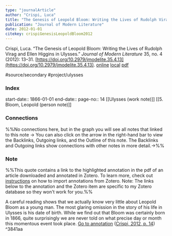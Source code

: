 ```yaml
---
type: "journalArticle"
author: "Crispi, Luca"
title: "The Genesis of Leopold Bloom: Writing the Lives of Rudolph Virag and Ellen Higgins in Ulysses"
publication: "Journal of Modern Literature"
date: 2012-01-01
citekey: crispiGenesisLeopoldBloom2012
---
```

Crispi, Luca. “The Genesis of Leopold Bloom: Writing the Lives of Rudolph Virag and Ellen Higgins in Ulysses.” _Journal of Modern Literature_ 35, no. 4 (2012): 13–31. [https://doi.org/10.2979/jmodelite.35.4.13](https://doi.org/10.2979/jmodelite.35.4.13). [online](http://zotero.org/users/40/items/B56EVJ5M) [local](zotero://select/library/items/B56EVJ5M) [pdf](file:///Users/er/zotero/storage/93TJZ26W/Crispi_The%20Genesis%20of%20Leopold%20Bloom%20Writing%20the%20Lives%20of_2012.pdf) 

#source/secondary 
#project/ulysses

### Index
start-date:: 1866-01-01
end-date:: 
page-no:: 14
[[Ulysses (work note)]]
[[5. Bloom, Leopold (person note)]]

### Connections
%%No connections here, but in the graph you will see all notes that linked to this note ->
You can also click on the arrow in the right-hand bar to view the Backlinks, Outgoing links, and the Outline of this note. The Backlinks and Outgoing links show connections with other notes in more detail.->%%

### Note
%%This quote contains a link to the highlighted annotation in the pdf of an article downloaded and annotated in Zotero. 
 To learn more, check out [instructions](https://publish.obsidian.md/history-notes/From+Zotero+Annotations+to+Obsidian+Research+Notes) on how to import annotations from Zotero. 
 Note: The links below to the annotation and the Zotero item are specific to my Zotero database so they won't work for you.%%

A careful reading shows that we actually know very little about Leopold Bloom as a young man. The most glaring omission in the story of his life in Ulysses is his date of birth. While we find out that Bloom was certainly born in 1866, quite surprisingly we are never told on what precise day or month this momentous event took place. [Go to annotation](zotero://open-pdf/library/items/93TJZ26W?page=14&annotation=M85T4VHN) ([Crispi, 2012, p. 14](zotero://select/library/items/B56EVJ5M)) ^3841aa